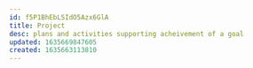 ```yaml
---
id: f5P1BhEbLSIdO5Azx6GlA
title: Project
desc: plans and activities supporting acheivement of a goal
updated: 1635669847605
created: 1635663113810
---
```




